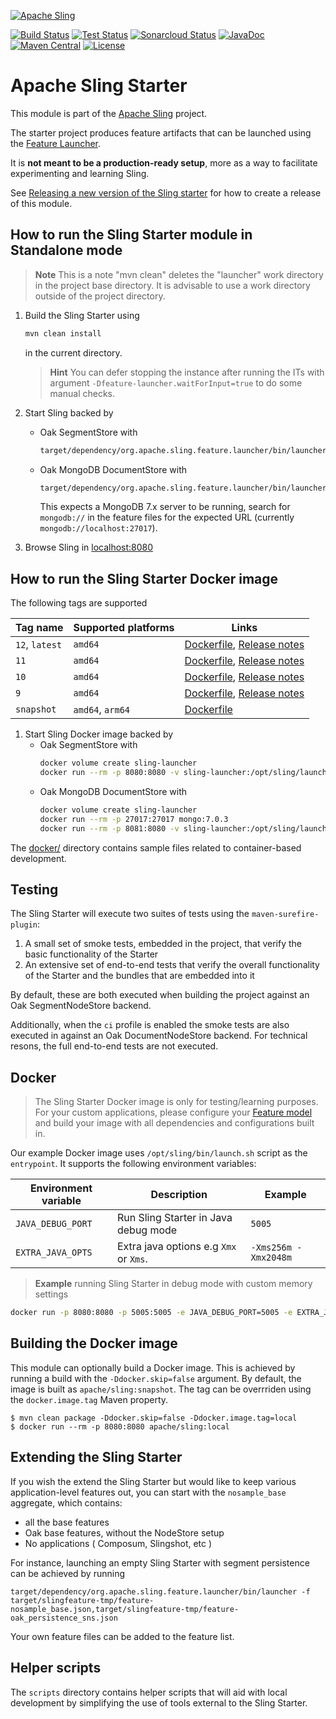 [![Apache Sling](https://sling.apache.org/res/logos/sling.png)](https://sling.apache.org)

&#32;[![Build Status](https://ci-builds.apache.org/job/Sling/job/modules/job/sling-org-apache-sling-starter/job/master/badge/icon)](https://ci-builds.apache.org/job/Sling/job/modules/job/sling-org-apache-sling-starter/job/master/)&#32;[![Test Status](https://img.shields.io/jenkins/tests.svg?jobUrl=https://ci-builds.apache.org/job/Sling/job/modules/job/sling-org-apache-sling-starter/job/master/)](https://ci-builds.apache.org/job/Sling/job/modules/job/sling-org-apache-sling-starter/job/master/test/?width=800&height=600)&#32;[![Sonarcloud Status](https://sonarcloud.io/api/project_badges/measure?project=apache_sling-org-apache-sling-starter&metric=alert_status)](https://sonarcloud.io/dashboard?id=apache_sling-org-apache-sling-starter)&#32;[![JavaDoc](https://www.javadoc.io/badge/org.apache.sling/org.apache.sling.starter.svg)](https://www.javadoc.io/doc/org.apache.sling/org.apache.sling.starter)&#32;[![Maven Central](https://maven-badges.herokuapp.com/maven-central/org.apache.sling/org.apache.sling.starter/badge.svg)](https://search.maven.org/#search%7Cga%7C1%7Cg%3A%22org.apache.sling%22%20a%3A%22org.apache.sling.starter%22) [![License](https://img.shields.io/badge/License-Apache%202.0-blue.svg)](https://www.apache.org/licenses/LICENSE-2.0)

# Apache Sling Starter

This module is part of the [Apache Sling](https://sling.apache.org) project.

The starter project produces feature artifacts that can be launched using the
[Feature Launcher](https://github.com/apache/sling-org-apache-sling-feature-launcher).

It is **not meant to be a production-ready setup**, more as a way to facilitate experimenting and learning Sling. 

See [Releasing a new version of the Sling starter](https://cwiki.apache.org/confluence/display/SLING/Releasing+a+new+version+of+the+Sling+Starter) for how to create a release of this module.

## How to run the Sling Starter module in Standalone mode

> **Note**
> This is a note "mvn clean" deletes the "launcher" work directory in the project base
> directory. It is advisable to use a work directory outside of the project directory.

1. Build the Sling Starter using
   ```bash
   mvn clean install
   ```
   in the current directory.

   > **Hint** 
   > You can defer stopping the instance after running the ITs with argument `-Dfeature-launcher.waitForInput=true` to do some manual checks.

2. Start Sling backed by 
   - Oak SegmentStore with
     ```bash
     target/dependency/org.apache.sling.feature.launcher/bin/launcher -f target/slingfeature-tmp/feature-oak_tar.json
     ```
   - Oak MongoDB DocumentStore with
     ```bash
     target/dependency/org.apache.sling.feature.launcher/bin/launcher -f target/slingfeature-tmp/feature-oak_mongo.json
     ```
     This expects a MongoDB 7.x server to be running, search for `mongodb://` in the feature files for the expected URL (currently `mongodb://localhost:27017`).

3. Browse Sling in [localhost:8080](http://localhost:8080)

## How to run the Sling Starter Docker image

The following tags are supported

| Tag name       | Supported platforms | Links                                                                                                                                                                                     |
|----------------|---------------------|-------------------------------------------------------------------------------------------------------------------------------------------------------------------------------------------|
| `12`, `latest` | `amd64`             | [Dockerfile](https://github.com/apache/sling-org-apache-sling-starter/blob/org.apache.sling.starter-12/Dockerfile), [Release notes](https://sling.apache.org/news/sling-12-released.html) |
| `11`           | `amd64`             | [Dockerfile](https://github.com/apache/sling-org-apache-sling-starter-docker/blob/11/Dockerfile), [Release notes](https://sling.apache.org/news/sling-11-released.html)                   |
| `10`           | `amd64`             | [Dockerfile](https://github.com/apache/sling-org-apache-sling-starter-docker/blob/10/Dockerfile), [Release notes](https://sling.apache.org/news/sling-10-released.html)                   |
| `9`            | `amd64`             | [Dockerfile](https://github.com/apache/sling-org-apache-sling-starter-docker/blob/9/Dockerfile), [Release notes](https://sling.apache.org/news/sling-launchpad-9-released.html)           |
| `snapshot`     | `amd64`, `arm64`    | [Dockerfile](https://github.com/apache/sling-org-apache-sling-starter/blob/master/Dockerfile)                                                                                             |

1. Start Sling Docker image backed by 
   - Oak SegmentStore with
     ```bash
     docker volume create sling-launcher
     docker run --rm -p 8080:8080 -v sling-launcher:/opt/sling/launcher apache/sling:snapshot
     ```
   - Oak MongoDB DocumentStore with
     ```bash
     docker volume create sling-launcher
     docker run --rm -p 27017:27017 mongo:7.0.3
     docker run --rm -p 8081:8080 -v sling-launcher:/opt/sling/launcher apache/sling:snapshot oak_mongo
     ```

The [docker/](docker/) directory contains sample files related to container-based development.

## Testing

The Sling Starter will execute two suites of tests using the `maven-surefire-plugin`:

1. A small set of smoke tests, embedded in the project, that verify the basic functionality of the Starter
2. An extensive set of end-to-end tests that verify the overall functionality of the Starter and the bundles that are embedded into it

By default, these are both executed when building the project against an Oak SegmentNodeStore backend.

Additionally, when the `ci` profile is enabled the smoke tests are also executed in against an Oak DocumentNodeStore backend. For technical resons, the full end-to-end tests are not executed.


## Docker

> The Sling Starter Docker image is only for testing/learning purposes. For your custom applications, 
> please configure your [Feature model](https://github.com/apache/sling-org-apache-sling-feature) and 
> build your image with all dependencies and configurations built in.

Our example Docker image uses `/opt/sling/bin/launch.sh` script as the `entrypoint`. It supports the 
following environment variables:

| Environment variable | Description                            | Example              |
|----------------------|----------------------------------------|----------------------|
| `JAVA_DEBUG_PORT`    | Run Sling Starter in Java debug mode   | `5005`               |
| `EXTRA_JAVA_OPTS`    | Extra java options e.g `Xmx` or `Xms`. | `-Xms256m -Xmx2048m` |

> **Example**
> running Sling Starter in debug mode with custom memory settings

```bash
docker run -p 8080:8080 -p 5005:5005 -e JAVA_DEBUG_PORT=5005 -e EXTRA_JAVA_OPTS='-Xms256m -Xmx2048m' apache/sling:snapshot
```

## Building the Docker image

This module can optionally build a Docker image. This is achieved by running a build with the `-Ddocker.skip=false` argument. By default, the image is built as `apache/sling:snapshot`. The tag can be overrriden using the `docker.image.tag` Maven property.

```
$ mvn clean package -Ddocker.skip=false -Ddocker.image.tag=local
$ docker run --rm -p 8080:8080 apache/sling:local
```

## Extending the Sling Starter

If you wish the extend the Sling Starter but would like to keep various application-level features out, you can
start with the `nosample_base` aggregate, which contains:

- all the base features
- Oak base features, without the NodeStore setup
- No applications ( Composum, Slingshot, etc )

For instance, launching an empty Sling Starter with segment persistence can be achieved by running

    target/dependency/org.apache.sling.feature.launcher/bin/launcher -f target/slingfeature-tmp/feature-nosample_base.json,target/slingfeature-tmp/feature-oak_persistence_sns.json
    
Your own feature files can be added to the feature list.


## Helper scripts

The `scripts` directory contains helper scripts that will aid with local development by simplifying the use of tools external to the Sling Starter.
